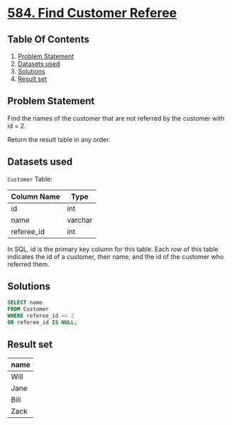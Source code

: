 # [584. Find Customer Referee](https://leetcode.com/problems/find-customer-referee/description/)

## Table Of Contents
1. [Problem Statement]()
2. [Datasets used]()
3. [Solutions]()
4. [Result set]()

## Problem Statement

Find the names of the customer that are not referred by the customer with id = 2.

Return the result table in any order.

## Datasets used

```Customer``` Table:

| Column Name | Type    |
| ----------- | ------- |
| id          | int     |
| name        | varchar |
| referee_id  | int     |

In SQL, id is the primary key column for this table.
Each row of this table indicates the id of a customer, their name, and the id of the customer who referred them.

## Solutions

```sql
SELECT name
FROM Customer
WHERE referee_id <> 2
OR referee_id IS NULL;
```

## Result set

| name |
| ---- |
| Will |
| Jane |
| Bill |
| Zack |